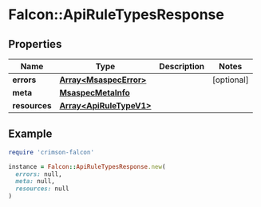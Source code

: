 # Falcon::ApiRuleTypesResponse

## Properties

| Name | Type | Description | Notes |
| ---- | ---- | ----------- | ----- |
| **errors** | [**Array&lt;MsaspecError&gt;**](MsaspecError.md) |  | [optional] |
| **meta** | [**MsaspecMetaInfo**](MsaspecMetaInfo.md) |  |  |
| **resources** | [**Array&lt;ApiRuleTypeV1&gt;**](ApiRuleTypeV1.md) |  |  |

## Example

```ruby
require 'crimson-falcon'

instance = Falcon::ApiRuleTypesResponse.new(
  errors: null,
  meta: null,
  resources: null
)
```

